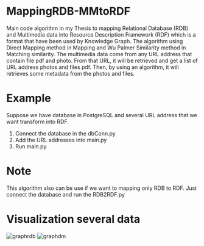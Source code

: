 # MappingRDB-MMtoRDF
Main code algorithm in my Thesis to mapping Relational Database (RDB) and Multimedia data into Resource Description Framework (RDF) which is a format that have been used by Knowledge Graph. The algorithm using Direct Mapping method in Mapping and Wu Palmer Similarity method in Matching similarity. The multimedia data come from any URL address that contain file pdf and photo. From that URL, it will be retrieved and get a list of URL address photos and files pdf. Then, by using an algorithm, it will retrieves some metadata from the photos and files.
# Example
Suppose we have database in PostgreSQL and several URL address that we want transform into RDF.
1. Connect the database in the dbConn.py
2. Add the URL addresses into main.py
3. Run main.py
# Note
This algorithm also can be use if we want to mapping only RDB to RDF. Just connect the database and run the RDB2RDF.py

# Visualization several data
![graphrdb](https://user-images.githubusercontent.com/52410764/172584996-f631feca-be4b-4fc9-9acf-6faa8261221f.png)
![graphdm](https://user-images.githubusercontent.com/52410764/172585033-7acf1567-1635-4d99-b533-010b124372be.png)

